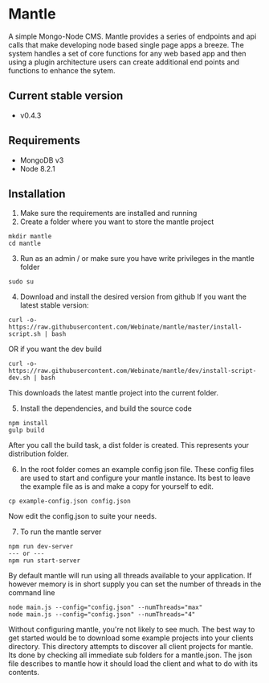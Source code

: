 # Mantle

A simple Mongo-Node CMS. Mantle provides a series of endpoints and api calls
that make developing node based single page apps a breeze. The system handles
a set of core functions for any web based app and then using a plugin architecture
users can create additional end points and functions to enhance the sytem.

## Current stable version

- v0.4.3

## Requirements

- MongoDB v3
- Node 8.2.1

## Installation

1. Make sure the requirements are installed and running
2. Create a folder where you want to store the mantle project

```
mkdir mantle
cd mantle
```

3. Run as an admin / or make sure you have write privileges in the mantle folder

```
sudo su
```

4. Download and install the desired version from github
   If you want the latest stable version:

```
curl -o- https://raw.githubusercontent.com/Webinate/mantle/master/install-script.sh | bash
```

OR if you want the dev build

```
curl -o- https://raw.githubusercontent.com/Webinate/mantle/dev/install-script-dev.sh | bash
```

This downloads the latest mantle project into the current folder.

5. Install the dependencies, and build the source code

```
npm install
gulp build
```

After you call the build task, a dist folder is created. This represents your distribution folder.

6. In the root folder comes an example config json file. These config files are used to start and configure your mantle instance.
   Its best to leave the example file as is and make a copy for yourself to edit.

```
cp example-config.json config.json
```

Now edit the config.json to suite your needs.

7. To run the mantle server

```
npm run dev-server
--- or ---
npm run start-server
```

By default mantle will run using all threads available to your application. If however memory is in short supply you can set the number of threads in the command line

```
node main.js --config="config.json" --numThreads="max"
node main.js --config="config.json" --numThreads="4"
```

Without configuring mantle, you're not likely to see much. The best way to get started would be
to download some example projects into your clients directory. This directory attempts to discover
all client projects for mantle. Its done by checking all immediate sub folders for a mantle.json.
The json file describes to mantle how it should load the client and what to do with its contents.
